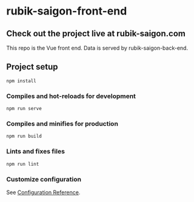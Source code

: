 # rubik-saigon-front-end

## Check out the project live at rubik-saigon.com
This repo is the Vue front end. Data is served by rubik-saigon-back-end.

## Project setup
```
npm install
```

### Compiles and hot-reloads for development
```
npm run serve
```

### Compiles and minifies for production
```
npm run build
```

### Lints and fixes files
```
npm run lint
```

### Customize configuration
See [Configuration Reference](https://cli.vuejs.org/config/).
